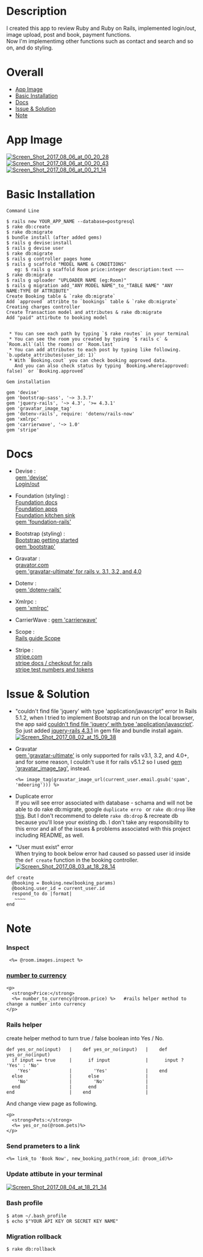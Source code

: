 # Description    
  I created this app to review Ruby and Ruby on Rails, implemented login/out, image upload, post and book, payment functions.  
  Now I'm implementimg other functions such as contact and search and so on, and do styling.    
      
        
          
# Overall    
* [App Image](#section1)       
* [Basic Installation](#section2)     
* [Docs](#section3)     
* [Issue & Solution](#section4)     
* [Note](#section5)     
       
             
                
# <a name="section1"> App Image    
<a href="https://ibb.co/bvo2ra"><img src="https://image.ibb.co/bJxvBa/Screen_Shot_2017_08_06_at_00_20_28.png" alt="Screen_Shot_2017_08_06_at_00_20_28" border="0"></a>    
<a href="https://ibb.co/e7woWa"><img src="https://image.ibb.co/b2khra/Screen_Shot_2017_08_06_at_00_20_43.png" alt="Screen_Shot_2017_08_06_at_00_20_43" border="0"></a>    
<a href="https://ibb.co/k1Bu4v"><img src="https://image.ibb.co/hK9gjv/Screen_Shot_2017_08_06_at_00_21_14.png" alt="Screen_Shot_2017_08_06_at_00_21_14" border="0"></a>      
    

         
# <a name="section2"> Basic Installation    
````  
Command Line    
  
$ rails new YOUR_APP_NAME --database=postgresql  
$ rake db:create  
$ rake db:migrate  
$ bundle install (after added gems)  
$ rails g devise:install  
$ rails g devise user  
$ rake db:migrate   
$ rails g controller pages home  
$ rails g scaffold "MODEL NAME & CONDITIONS"  
   eg: $ rails g scaffold Room price:integer description:text ~~~       
$ rake db:migrate  
$ rails g uploader "UPLOADER NAME (eg:Room)"  
$ rails g migration add_"ANY MODEL NAME"_to_"TABLE NAME" "ANY NAME:TYPE OF ATTRIBUTE"  
Create Booking table & `rake db:migrate`    
Add `approved` attribte to `bookings` table & `rake db:migrate`  
Creating charges controller   
Create Transaction model and attributes & rake db:migrate    
Add "paid" attirbute to booking model    
    

 * You can see each path by typing `$ rake routes` in your terminal   
 * You can see the room you created by typing `$ rails c` & `Room.all`(all the rooms) or `Room.last`    
 * You can add attributes to each post by typing like following. `b.update_attributes(user_id: 1)`  
 * With `Booking.cout` you can check booking approved data.    
   And you can also check status by typing `Booking.where(approved: false)` or `Booking.approved`    
````  
    
````  
Gem installation  
  
gem 'devise' 
gem 'bootstrap-sass', '~> 3.3.7'  
gem 'jquery-rails', '~> 4.3', '>= 4.3.1'  
gem 'gravatar_image_tag'  
gem 'dotenv-rails', require: 'dotenv/rails-now'  
gem 'xmlrpc'   
gem 'carrierwave', '~> 1.0'  
gem 'stripe'    
````    
    
    
# <a name="section3"> Docs  
  * Devise :  
  [gem 'devise'](https://github.com/plataformatec/devise)  
  [Login/out](https://github.com/plataformatec/devise/wiki/How-To:-Add-sign_in,-sign_out,-and-sign_up-links-to-your-layout-template)
       
  * Foundation (styling) :     
    [Foundation docs](http://foundation.zurb.com/sites/docs/installation.html)  
    [Foundation apps](http://foundation.zurb.com/apps.html)  
    [Foundation kitchen sink](http://foundation.zurb.com/sites/docs/kitchen-sink.html)  
    [gem 'foundation-rails'](https://github.com/zurb/foundation-rails)   
    
  * Bootstrap (styling) :  
    [Bootstrap getting started](http://getbootstrap.com/getting-started/)  
    [gem 'bootstrap'](https://github.com/twbs/bootstrap-rubygem)  
      
  * Gravatar :  
    [gravator.com](https://en.gravatar.com/)  
    [gem 'gravatar-ultimate' for rails v. 3.1, 3.2, and 4.0](https://github.com/sinisterchipmunk/gravatar)    
   
  * Dotenv :  
    [gem 'dotenv-rails'](https://github.com/bkeepers/dotenv)              
      
  * Xmlrpc :  
    [gem 'xmlrpc'](https://github.com/ruby/xmlrpc)  
      
  * CarrierWave :
    [gem 'carrierwave'](https://github.com/carrierwaveuploader/carrierwave)   

  * Scope :  
    [Rails guide Scope](http://guides.rubyonrails.org/active_record_querying.html#scopes)    

  * Stripe :     
    [stripe.com](https://dashboard.stripe.com)    
    [stripe docs / checkout for rails](https://stripe.com/docs/checkout/rails)    
    [stripe test numbers and tokens](https://stripe.com/docs/testing#cards)  
      
      
              
# <a name="section4"> Issue & Solution  
 * "couldn't find file 'jquery' with type 'application/javascript" error
   In Rails 5.1.2, when I tried to implement Bootstrap and run on the local browser, the app said [couldn't find file 'jquery' with type 'application/javascript'](https://stackoverflow.com/questions/22582097/sprocketsfilenotfound-in-staticpageshome).        
   So just added [jquery-rails 4.3.1](https://rubygems.org/gems/jquery-rails/versions/4.3.1) in gem file and bundle install again.    
 <a href="https://ibb.co/iOj2LQ"><img src="https://image.ibb.co/kZuPZk/Screen_Shot_2017_08_02_at_15_09_38.png" alt="Screen_Shot_2017_08_02_at_15_09_38" border="0"></a>      
     
    
    
 * Gravatar    
   [gem 'gravatar-ultimate'](https://github.com/sinisterchipmunk/gravatar) is only supported for rails v3.1, 3.2, and 4.0+, and for some reason, I couldn't use it for rails v5.1.2 so I used [gem 'gravatar_image_tag'](https://github.com/mdeering/gravatar_image_tag), instead.    
    ````    
    <%= image_tag(gravatar_image_url(current_user.email.gsub('spam', 'mdeering'))) %>  
    ````      
        
             
    
 * Duplicate error    
   If you will see error associated with database - schama and will not be able to do rake db:migrate, google `duplicate erro ` or `rake db:drop` like [this](https://stackoverflow.com/questions/4116067/purge-or-recreate-a-ruby-on-rails-database). But I don't recommend to delete `rake db:drop` & recreate db because you'll lose your existing db. I don't take any responsibility to this error and all of the issues & problems associated with this project including README, as well.  

 * "User must exist" error    
  When trying to book below error had caused so passed user id inside the `def create` function in the booking controller.   
  <a href="https://ibb.co/hoPJCF"><img src="https://image.ibb.co/jF1bzv/Screen_Shot_2017_08_03_at_18_28_14.png" alt="Screen_Shot_2017_08_03_at_18_28_14" border="0"></a>  
    
  ````   
  def create  
    @booking = Booking.new(booking_params)  
    @booking.user_id = current_user.id  
    respond_to do |format|  
     ~~~~  
  end  
  ````  
    

# <a name="section5"> Note  
  ### Inspect  
  ````    
   <%= @room.images.inspect %>    
  ````  
      
  ### [number to currency](https://apidock.com/rails/ActionView/Helpers/NumberHelper/number_to_currency)      
  ````  
  <p>  
    <strong>Price:</strong>  
    <%= number_to_currency(@room.price) %>   #rails helper method to change a number into currency
  </p>    
  ````      
    
  ### Rails helper  
  create helper method to turn true / false boolean into Yes / No.  
  ````    
  def yes_or_no(input)   |    def yes_or_no(input)   |    def yes_or_no(input)    
    if input == true     |      if input             |      input ? 'Yes' : 'No'   
      'Yes'              |        'Yes'              |    end   
    else                 |      else                 |   
      'No'               |        'No'               |   
    end                  |      end                  |   
  end                    |    end                    |   
  ````     
      
  And change view page as following.         
  ````     
  <p>    
    <strong>Pets:</strong>       
    <%= yes_or_no(@room.pets)%>       
  </p>         
  ````           
    
  ### Send prameters to a link    
  ````      
  <%= link_to 'Book Now', new_booking_path(room_id: @room_id)%>   
  ````   

  ### Update attibute in your terminal       
    
<a href="https://ibb.co/mNC42F"><img src="https://image.ibb.co/hjQP2F/Screen_Shot_2017_08_04_at_18_21_34.png" alt="Screen_Shot_2017_08_04_at_18_21_34" border="0"></a>    
    
    
  
  ### Bash profile    
  ````  
  $ atom ~/.bash_profile  
  $ echo $"YOUR API KEY OR SECRET KEY NAME"
  ````  
    
  ### Migration rollback    
  ````
  $ rake db:rollback  
  ````  
    
      
      